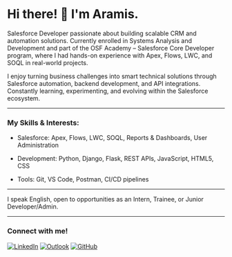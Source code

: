# Hi there! 👋 I'm Aramis.

Salesforce Developer passionate about building scalable CRM and automation solutions. Currently enrolled in Systems Analysis and Development and part of the OSF Academy – Salesforce Core Developer program, where I had hands-on experience with Apex, Flows, LWC, and SOQL in real-world projects.

I enjoy turning business challenges into smart technical solutions through Salesforce automation, backend development, and API integrations. Constantly learning, experimenting, and evolving within the Salesforce ecosystem.

---

### My Skills & Interests:

* Salesforce: Apex, Flows, LWC, SOQL, Reports & Dashboards, User Administration

* Development: Python, Django, Flask, REST APIs, JavaScript, HTML5, CSS

* Tools: Git, VS Code, Postman, CI/CD pipelines

---

I speak English, open to opportunities as an Intern, Trainee, or Junior Developer/Admin.

---

### Connect with me!

[![LinkedIn](https://img.shields.io/badge/LinkedIn-0077B5?style=for-the-badge&logo=linkedin&logoColor=white)](https://www.linkedin.com/in/aramis-alves)
[![Outlook](https://img.shields.io/badge/Outlook-0078D4?style=for-the-badge&logo=microsoft-outlook&logoColor=white)](mailto:aramisalvez@hotmail.com)
[![GitHub](https://img.shields.io/badge/GitHub-100000?style=for-the-badge&logo=github&logoColor=white)](https://github.com/Aramisbr)
  
<!---
Aramisbr/Aramisbr is a ✨ special ✨ repository because its `README.md` (this file) appears on your GitHub profile.
You can click the Preview link to take a look at your changes.
--->

